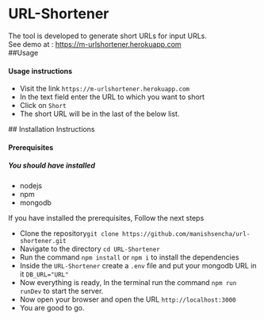 # URL-Shortener

The tool is developed to generate short URLs for input URLs. <br>
See demo at : <a href="https://m-urlshortener.herokuapp.com" target="_blank">https://m-urlshortener.herokuapp.com</a><br>
##Usage 
<h4>Usage instructions</h4>
<ul>
  <li>Visit the link <code>https://m-urlshortener.herokuapp.com</code></li>
  <li>In the text field enter the URL to which you want to short</li>
  <li>Click on <code>Short</code></li>
  <li>The short URL will be in the last of the below list.</li>
</ul>
## Installation Instructions 

<h4>Prerequisites</h4>
<h5>You should have installed </h5>
<ul>
<li>nodejs</li>
  <li>npm</li>
  <li>mongodb</li>
</ul>

If you have installed the prerequisites, Follow the next steps
<ul>
  <li>Clone the repository<code>git clone https://github.com/manishsencha/url-shortener.git</code></li>
  <li>Navigate to the directory <code>cd URL-Shortener</code></li>
  <li>Run the command <code>npm install</code> or <code>npm i</code> to install the dependencies</li>
  <li>Inside the <code>URL-Shortener</code> create a <code>.env</code> file and put your mongodb URL in it <code>DB_URL="URL"</code></li>
  <li>Now everything is ready, In the terminal run the command <code>npm run runDev</code> to start the server.</li>
  <li>Now open your browser and open the URL <code>http://localhost:3000</code></li>
  <li>You are good to go.</li>
</ul>

